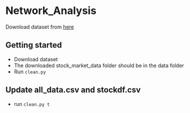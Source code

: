 # Network_Analysis

Download dataset from [here](https://www.kaggle.com/datasets/paultimothymooney/stock-market-data?resource=download)

## Getting started
- Download dataset
- The downloaded stock_market_data folder should be in the data folder
- Run ```clean.py```

## Update all_data.csv and stockdf.csv
- run ```clean.py t```